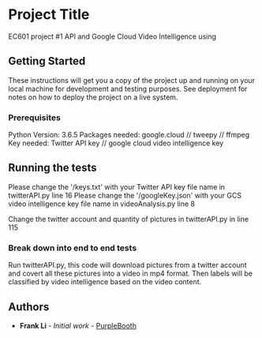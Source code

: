 # Project Title

EC601 project #1 API and Google Cloud Video Intelligence using

## Getting Started

These instructions will get you a copy of the project up and running on your local machine for development and testing purposes. See deployment for notes on how to deploy the project on a live system.

### Prerequisites

Python Version: 3.6.5
Packages needed: google.cloud // tweepy // ffmpeg
Key needed: Twitter API key // google cloud video intelligence key

## Running the tests

Please change the '/keys.txt' with your Twitter API key file name in twitterAPI.py line 16
Please change the '/googleKey.json' with your GCS video intelligence key file name in videoAnalysis.py line 8

Change the twitter account and quantity of pictures in twitterAPI.py in line 115

### Break down into end to end tests

Run twitterAPI.py, this code will download pictures from a twitter account and covert all these pictures into a video in mp4 format. Then labels will be classified by video intelligence based on the video content.

## Authors

* **Frank Li** - *Initial work* - [PurpleBooth](https://github.com/FrankLiOnLine)

